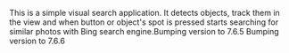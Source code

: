 This is a simple visual search application. It detects objects, track them in the view 
and when button or object's spot is pressed starts searching for similar photos with Bing search engine.Bumping version to 7.6.5
Bumping version to 7.6.6
